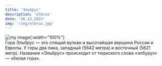 ```yaml
---
title: 'Эльбрус'
description: 'elbrus'
date: '26.12.2023'
img: '/img/elbrus.jpg'
---
```


<!-- Content of the page -->
![my image](/img/elbrus.jpg){:width="100%"}<br>
Гора Эльбрус — это спящий вулкан и высочайшая вершина России и Европы. У горы два пика, западный (5642 метра) и восточный (5621 метр). Название «Эльбрус» происходит от тюркского слова «элбуруз» — «белая гора».
